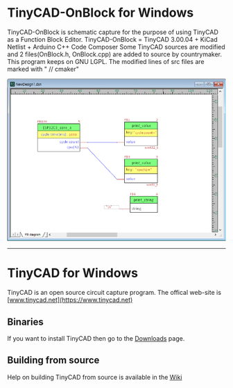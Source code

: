 # TinyCAD-OnBlock for Windows

 TinyCAD-OnBlock is schematic capture for the purpose of using TinyCAD as a Function Block Editor.
 TinyCAD-OnBlock = TinyCAD 3.00.04 + KiCad Netlist + Arduino C++ Code Composer
 Some TinyCAD sources are modified and 2 files(OnBlock.h, OnBlock.cpp) are added to source by countrymaker.
 This program keeps on GNU LGPL.
 The modified lines of src files are marked with " // cmaker"


![](./OnBlockCapture1.png)

___


# TinyCAD for Windows

TinyCAD is an open source circuit capture program.  The offical web-site is [www.tinycad.net](https://www.tinycad.net)

## Binaries

If you want to install TinyCAD then go to the [Downloads](https://www.tinycad.net/Home/Download) page.

## Building from source

Help on building TinyCAD from source is available in the [Wiki](https://github.com/matt123p/TinyCAD/wiki/How-to-build-TinyCAD)
